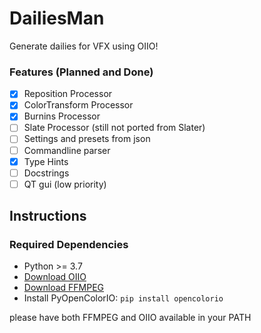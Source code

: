 # DailiesMan

Generate dailies for VFX using OIIO!

### Features (Planned and Done)

- [x] Reposition Processor
- [x] ColorTransform Processor
- [x] Burnins Processor
- [ ] Slate Processor (still not ported from Slater)
- [ ] Settings and presets from json
- [ ] Commandline parser
- [x] Type Hints
- [ ] Docstrings
- [ ] QT gui (low priority)

## Instructions

### Required Dependencies
- Python >= 3.7
- [Download OIIO](https://www.patreon.com/posts/openimageio-oiio-53939451)
- [Download FFMPEG](https://www.ffmpeg.org/download.html)
- Install PyOpenColorIO: `pip install opencolorio`

please have both FFMPEG and OIIO available in your PATH